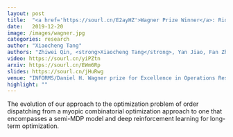 ```yaml
---
layout: post
title:  "<a href='https://sourl.cn/E2ayHZ'>Wagner Prize Winner</a>: Ride-hailing Order Dispatching on DiDi via Reinforcement Learning"
date:   2019-12-20
image: /images/wagner.jpg
categories: research
author: "Xiaocheng Tang"
authors: "Zhiwei Qin, <strong>Xiaocheng Tang</strong>, Yan Jiao, Fan Zhang, Zhe Xu, Hongtu Zhu, Jieping Ye"
video: https://sourl.cn/yiPZtn
arxiv: https://sourl.cn/EWm6Rp
slides: https://sourl.cn/jHuRwg
venue: "INFORMS/Daniel H. Wagner prize for Excellence in Operations Research"
highlight: ""
---
```

The evolution of our approach to the optimization problem of order dispatching from a myopic combinatorial optimization approach to one that encompasses a semi-MDP model and deep reinforcement learning for long-term optimization.
